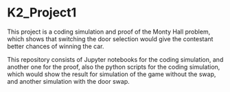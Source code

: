 # K2_Project1
This project is a coding simulation and proof of the Monty Hall problem, which shows that switching the door selection 
would give the contestant better chances of winning the car. 

This repository consists of Jupyter notebooks for the coding simulation, and another one for the proof, also the python scripts
for the coding simulation, which would show the result for simulation of the game without the swap, and another simulation with 
the door swap.
